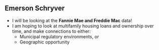 ## Emerson Schryver
 - I will be looking at the **Fannie Mae and Freddie Mac** data!
 - I am hoping to look at multifamily housing loans and ownership over time, and make connections to either:
    * Municipal regulatory environments, or
    * Geographic opportunity